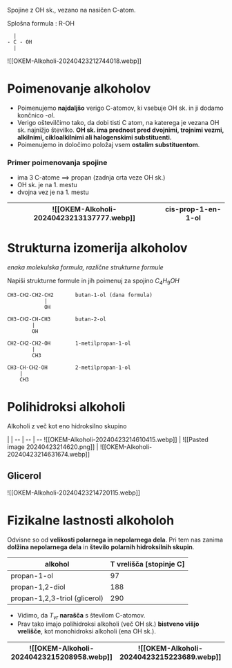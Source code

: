 Spojine z OH sk., vezano na nasičen C-atom.

Splošna formula : R-OH

	  |
	- C - OH
	  |

![[OKEM-Alkoholi-20240423212744018.webp]]

# Poimenovanje alkoholov

- Poimenujemo **najdaljšo** verigo C-atomov, ki vsebuje OH sk. in ji dodamo končnico *-ol*.
- Verigo oštevilčimo tako, da dobi tisti C atom, na katerega je vezana OH sk. najnižjo številko. **OH sk. ima prednost pred dvojnimi, trojnimi vezmi, alkilnimi, cikloalkilnimi ali halogenskimi substituenti.**
- Poimenujemo in določimo položaj vsem **ostalim substituentom**.

### Primer poimenovanja spojine

- ima 3 C-atome $\implies$ propan (zadnja crta veze OH sk.)
- OH sk. je na 1. mestu
- dvojna vez je na 1. mestu

![[OKEM-Alkoholi-20240423213137777.webp]] | cis-prop-1-en-1-ol
-- | --

# Strukturna izomerija alkoholov

*enaka molekulska formula, različne strukturne formule*

Napiši strukturne formule in jih poimenuj za spojino $C_4H_9OH$

	CH3-CH2-CH2-CH2       butan-1-ol (dana formula)
	            |
	            OH

	CH3-CH2-CH-CH3        butan-2-ol
	        |
	        OH
	
	CH2-CH2-CH2-OH        1-metilpropan-1-ol
	        |
			CH3

	CH3-CH-CH2-OH         2-metilpropan-1-ol
	    |
	    CH3

# Polihidroksi alkoholi

Alkoholi z več kot eno hidroksilno skupino

 | | 
 -- | -- | --
 ![[OKEM-Alkoholi-20240423214610415.webp]] | ![[Pasted image 20240423214620.png]] | ![[OKEM-Alkoholi-20240423214631674.webp]]

## Glicerol

![[OKEM-Alkoholi-20240423214720115.webp]]

# Fizikalne lastnosti alkoholoh

Odvisne so od **velikosti polarnega in nepolarnega dela**. Pri tem nas zanima **dolžina nepolarnega dela** in **število polarnih hidroksilnih skupin**.

alkohol | T vrelišča \[stopinje C\]
--  | --
propan-1-ol | 97
propan-1,2-diol | 188
propan-1,2,3-triol (glicerol)| 290

- Vidimo, da $T_{vr}$ **narašča** s številom C-atomov. 
- Prav tako imajo polihidroksi alkoholi (več OH sk.) **bistveno višjo vrelišče**, kot monohidroksi alkoholi (ena OH sk.).

![[OKEM-Alkoholi-20240423215208958.webp]] | ![[OKEM-Alkoholi-20240423215223689.webp]]
-- | --